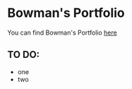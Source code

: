 # Bowman's Portfolio

You can find Bowman's Portfolio [here](http://jblneely.com)

## TO DO: 
* one
* two